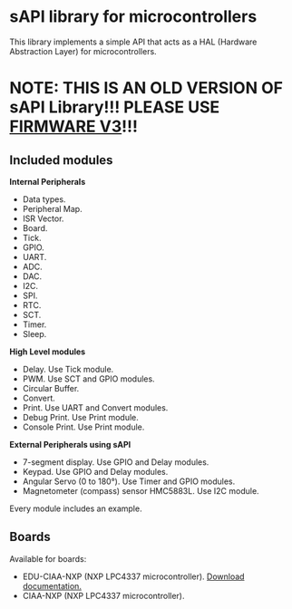 # sAPI library for microcontrollers

This library implements a simple API that acts as a HAL (Hardware Abstraction
Layer) for microcontrollers.

# NOTE: THIS IS AN OLD VERSION OF sAPI Library!!! PLEASE USE [FIRMWARE V3](https://github.com/epernia/firmware_v3)!!!

## Included modules

**Internal Peripherals**

- Data types.
- Peripheral Map.
- ISR Vector.
- Board.
- Tick.
- GPIO.
- UART.
- ADC.
- DAC.
- I2C.
- SPI.
- RTC.
- SCT.
- Timer.
- Sleep.

**High Level modules**

- Delay. Use Tick module.
- PWM. Use SCT and GPIO modules.
- Circular Buffer.
- Convert.
- Print. Use UART and Convert modules.
- Debug Print. Use Print module.
- Console Print. Use Print module.

**External Peripherals using sAPI**

- 7-segment display. Use GPIO and Delay modules.
- Keypad. Use GPIO and Delay modules.
- Angular Servo (0 to 180°). Use Timer and GPIO modules.
- Magnetometer (compass) sensor HMC5883L. Use I2C module.

Every module includes an example.

## Boards

Available for boards:

- EDU-CIAA-NXP (NXP LPC4337 microcontroller). [Download documentation.](docs/assets/pdf/EDU-CIAA-NXP_sAPI_bm_A4_v1r0_ES.pdf)
- CIAA-NXP (NXP LPC4337 microcontroller).
